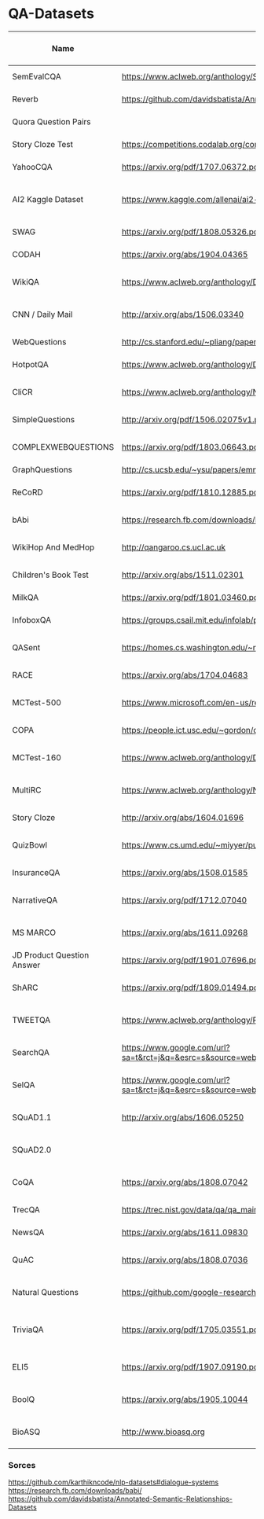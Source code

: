 # QA-Datasets


|Name                      |Paper                                                                                                                                                                                                           |Leaderboard                                                               |Data                                                                                                                                                                                                              |Answer type             |Count of docs|Description of doc        |Comments                                                                                                                                                                                                                                                        |
|--------------------------|----------------------------------------------------------------------------------------------------------------------------------------------------------------------------------------------------------------|--------------------------------------------------------------------------|------------------------------------------------------------------------------------------------------------------------------------------------------------------------------------------------------------------|------------------------|-------------|--------------------------|----------------------------------------------------------------------------------------------------------------------------------------------------------------------------------------------------------------------------------------------------------------|
|SemEvalCQA                |https://www.aclweb.org/anthology/S17-2003.pdf                                                                                                                                                                   |https://paperswithcode.com/sota/question-answering-on-semevalcqa          |                                                                                                                                                                                                                  |-                       |-            |-                         |several different tasks on different languages                                                                                                                                                                                                                  |
|Reverb                    |https://github.com/davidsbatista/Annotated-Semantic-Relationships-Datasets/blob/master/papers/Fader-emnlp11.pdf                                                                                                 |https://paperswithcode.com/sota/question-answering-on-reverb              |https://github.com/davidsbatista/Annotated-Semantic-Relationships-Datasets/blob/master/datasets/emnlp2011_data.tar.gz                                                                                             |-                       |-            |-                         |500 sentences sampled from the Web, using Yahoo’s random link service.                                                                                                                                                                                          |
|Quora Question Pairs      |                                                                                                                                                                                                                |https://paperswithcode.com/sota/question-answering-on-quora-question-pairs|https://www.kaggle.com/c/quora-question-pairs/data                                                                                                                                                                |-                       |-            |-                         |Pairs of questions                                                                                                                                                                                                                                              |
|Story Cloze Test          |https://competitions.codalab.org/competitions/15333                                                                                                                                                             |https://paperswithcode.com/sota/question-answering-on-story-cloze-test    |https://competitions.codalab.org/competitions/15333                                                                                                                                                               |human generated         |-            |-                         |Only texts needs to be continued                                                                                                                                                                                                                                |
|YahooCQA                  |https://arxiv.org/pdf/1707.06372.pdf                                                                                                                                                                            |https://paperswithcode.com/sota/question-answering-on-yahoocqa            |https://sourceforge.net/projects/yahoodataset/                                                                                                                                                                    |human generated         |-            |-                         |https://webscope.sandbox.yahoo.com/catalog.php?datatype=l&did=10 Rddit-like dataset , QA pairs and metadata                                                                                                                                                     |
|AI2 Kaggle Dataset        |https://www.kaggle.com/allenai/ai2-science-questions                                                                                                                                                            |https://paperswithcode.com/sota/question-answering-on-ai2-kaggle-dataset  |https://www.kaggle.com/allenai/ai2-science-questions                                                                                                                                                              |multiple choice         |-            |-                         |These are English language questions that span several grade levels as indicated in the files. Each question is a 4-way multiple choice structure. Some of these questions include a diagram, either as part of the question text, as an answer option, or both.|
|SWAG                      |https://arxiv.org/pdf/1808.05326.pdf                                                                                                                                                                            |https://paperswithcode.com/sota/question-answering-on-codah               |https://rowanzellers.com/swag/                                                                                                                                                                                    |multiple choice         |-            |-                         |without docs                                                                                                                                                                                                                                                    |
|CODAH                     |https://arxiv.org/abs/1904.04365                                                                                                                                                                                |https://paperswithcode.com/sota/question-answering-on-codah               |https://github.com/Websail-NU/CODAH                                                                                                                                                                               |multiple choice         |-            |-                         |continue SWAG with human-generated eval set                                                                                                                                                                                                                     |
|WikiQA                    |https://www.aclweb.org/anthology/D15-1237.pdf                                                                                                                                                                   |https://paperswithcode.com/sota/question-answering-on-wikiqa              |http://research.microsoft.com/en-US/downloads/4495da01-db8c-4041-a7f6-7984a4f6a905/default.aspx                                                                                                                   |Answer as a sentence    |9            |Sentence                  |example : https://github.com/RaRe-Technologies/gensim-data/issues/31 ~3000 questions                                                                                                                                                                            |
|CNN / Daily Mail          |http://arxiv.org/abs/1506.03340                                                                                                                                                                                 |https://paperswithcode.com/sota/question-answering-on-cnn-daily-mail      |http://cs.nyu.edu/~kcho/DMQA/                                                                                                                                                                                     |Entity                  |1            |Not too long passage      |Code to generate: https://github.com/deepmind/rc-data Cloze type of question                                                                                                                                                                                    |
|WebQuestions              |http://cs.stanford.edu/~pliang/papers/freebase-emnlp2013.pdf                                                                                                                                                    |https://paperswithcode.com/sota/question-answering-on-webquestions        |https://github.com/brmson/dataset-factoid-webquestions                                                                                                                                                            |Entity                  |-            |-                         |Got answers from Freebase (KB)                                                                                                                                                                                                                                  |
|HotpotQA                  |https://www.aclweb.org/anthology/D18-1259.pdf                                                                                                                                                                   |https://hotpotqa.github.io                                                |https://hotpotqa.github.io                                                                                                                                                                                        |Entity                  |N>1          |Several passages          |multihop                                                                                                                                                                                                                                                        |
|CliCR                     |https://www.aclweb.org/anthology/N18-1140.pdf                                                                                                                                                                   |https://paperswithcode.com/sota/question-answering-on-clicr               |https://github.com/clips/clicr                                                                                                                                                                                    |Entity                  |1            |Not too long passage      |Cloze type of question                                                                                                                                                                                                                                          |
|SimpleQuestions           |http://arxiv.org/pdf/1506.02075v1.pdf                                                                                                                                                                           |https://paperswithcode.com/sota/question-answering-on-simplequestions     |https://www.dropbox.com/s/tohrsllcfy7rch4/SimpleQuestions_v2.tgz                                                                                                                                                  |Entity                  |1            |Short sentence            |Document consists of subject-relation-object https://github.com/davidgolub/SimpleQA/tree/master/datasets/SimpleQuestions                                                                                                                                        |
|COMPLEXWEBQUESTIONS       |https://arxiv.org/pdf/1803.06643.pdf                                                                                                                                                                            |                                                                          |https://www.tau-nlp.org/compwebq                                                                                                                                                                                  |Entity                  |N>1          |Not too long passage      |partly multihop                                                                                                                                                                                                                                                 |
|GraphQuestions            |http://cs.ucsb.edu/~ysu/papers/emnlp16_graphquestions.pdf                                                                                                                                                       |                                                                          |https://github.com/ysu1989/GraphQuestions                                                                                                                                                                         |Entity                  |-            |Graph                     |Framework for question generating                                                                                                                                                                                                                               |
|ReCoRD                    |https://arxiv.org/pdf/1810.12885.pdf                                                                                                                                                                            |https://sheng-z.github.io/ReCoRD-explorer/                                |https://sheng-z.github.io/ReCoRD-explorer/                                                                                                                                                                        |Entity(or Span)         |1            |Not too long passage      |Cloze type of question                                                                                                                                                                                                                                          |
|bAbi                      |https://research.fb.com/downloads/babi/                                                                                                                                                                         |https://paperswithcode.com/sota/question-answering-on-babi                |http://www.thespermwhale.com/jaseweston/babi/tasks_1-20_v1-1.tar.gz                                                                                                                                               |Entity                  |2            |Short sentence            |Very simple dataset                                                                                                                                                                                                                                             |
|WikiHop And MedHop        |http://qangaroo.cs.ucl.ac.uk                                                                                                                                                                                    |                                                                          |http://qangaroo.cs.ucl.ac.uk                                                                                                                                                                                      |multiple choice         |N>1          |several relevant docs     |Our aim is to build Reading Comprehension methods that perform multi-hop inference on text, where individual facts are spread out across different documents.                                                                                                   |
|Children's Book Test      |http://arxiv.org/abs/1511.02301                                                                                                                                                                                 |https://paperswithcode.com/sota/question-answering-on-childrens-book-test |http://www.thespermwhale.com/jaseweston/babi/CBTest.tgz                                                                                                                                                           |multiple choice         |1            |Several passages          |Cloze type of question                                                                                                                                                                                                                                          |
|MilkQA                    |https://arxiv.org/pdf/1801.03460.pdf                                                                                                                                                                            |                                                                          |http://nilc.icmc.usp.br/nilc/index.php/milkqa                                                                                                                                                                     |multiple choice         |-            |answer pool as doc        |Narrow domain - dairy ferm                                                                                                                                                                                                                                      |
|InfoboxQA                 |https://groups.csail.mit.edu/infolab/publications/Morales-EMNLP2016.pdf                                                                                                                                         |                                                                          |                                                                                                                                                                                                                  |multiple choice         |1            |Table                     |Table-structured document                                                                                                                                                                                                                                       |
|QASent                    |https://homes.cs.washington.edu/~nasmith/papers/wang+smith+mitamura.emnlp07.pdf                                                                                                                                 |https://paperswithcode.com/sota/question-answering-on-qasent              |http://cs.stanford.edu/people/mengqiu/data/qg-emnlp07-data.tgz                                                                                                                                                    |multiple choice         |1 from TREC  |Large text                |QA pairs generated from TREC datasets                                                                                                                                                                                                                           |
|RACE                      |https://arxiv.org/abs/1704.04683                                                                                                                                                                                |http://www.qizhexie.com/data/RACE_leaderboard.html                        |https://www.cs.cmu.edu/~glai1/data/race/                                                                                                                                                                          |multiple choice         |1            |Large text                |                                                                                                                                                                                                                                                                |
|MCTest-500                |https://www.microsoft.com/en-us/research/wp-content/uploads/2016/11/MCTest_EMNLP2013.pdf                                                                                                                        |https://paperswithcode.com/sota/question-answering-on-mctest-500          |https://github.com/mcobzarenco/mctest/tree/master/data/MCTest                                                                                                                                                     |multiple choice         |1            |Not too long passage      |                                                                                                                                                                                                                                                                |
|COPA                      |https://people.ict.usc.edu/~gordon/copa.html                                                                                                                                                                    |https://paperswithcode.com/sota/question-answering-on-copa                |https://people.ict.usc.edu/~gordon/copa.html                                                                                                                                                                      |multiple choice         |1            |Short sentence            |The Choice Of Plausible Alternatives                                                                                                                                                                                                                            |
|MCTest-160                |https://www.aclweb.org/anthology/D13-1020.pdf                                                                                                                                                                   |https://paperswithcode.com/sota/question-answering-on-mctest-160          |http://research.microsoft.com/en-us/um/redmond/projects/mctest/data.html                                                                                                                                          |multiple choice         |1            |Not too long passage      |alternate data link - https://github.com/mcobzarenco/mctest/tree/master/data/MCTest                                                                                                                                                                             |
|MultiRC                   |https://www.aclweb.org/anthology/N18-1023.pdf                                                                                                                                                                   |https://paperswithcode.com/sota/question-answering-on-multirc             |https://www.google.com/url?sa=t&rct=j&q=&esrc=s&source=web&cd=1&cad=rja&uact=8&ved=2ahUKEwjarbT5zezoAhVN1qYKHctPDbgQFjAAegQIARAB&url=https%3A%2F%2Fgithub.com%2FCogComp%2Fmultirc&usg=AOvVaw0bUevFQS6QtorcHR7TMrHW|multiple choice         |1            |Not too long passage      |Reasoning                                                                                                                                                                                                                                                       |
|Story Cloze               |http://arxiv.org/abs/1604.01696                                                                                                                                                                                 |                                                                          |http://cs.rochester.edu/nlp/rocstories                                                                                                                                                                            |multiple choice         |-            |-                         |Task: end the story. ROCStories dataset is for pretraining as I uderstand                                                                                                                                                                                       |
|QuizBowl                  |https://www.cs.umd.edu/~miyyer/pubs/2014_qb_rnn.pdf                                                                                                                                                             |                                                                          |https://www.cs.umd.edu/~miyyer/qblearn/index.html                                                                                                                                                                 |multiple choice         |1            |Not too long passage      |                                                                                                                                                                                                                                                                |
|InsuranceQA               |https://arxiv.org/abs/1508.01585                                                                                                                                                                                |                                                                          |https://github.com/shuzi/insuranceQA                                                                                                                                                                              |multiple choice         |-            |-                         |Real data                                                                                                                                                                                                                                                       |
|NarrativeQA               |https://arxiv.org/pdf/1712.07040                                                                                                                                                                                |https://paperswithcode.com/sota/question-answering-on-narrativeqa         |https://github.com/deepmind/narrativeqa                                                                                                                                                                           |human generated         |1            |Large text and summary    |Good comparing of datasets in paper                                                                                                                                                                                                                             |
|MS MARCO                  |https://arxiv.org/abs/1611.09268                                                                                                                                                                                |https://paperswithcode.com/sota/question-answering-on-ms-marco            |http://www.msmarco.org/                                                                                                                                                                                           |human generated         |10           |several relevant docs     |                                                                                                                                                                                                                                                                |
|JD Product Question Answer|https://arxiv.org/pdf/1901.07696.pdf                                                                                                                                                                            |https://paperswithcode.com/sota/product-question-answering-on-jd-product  |https://datascience.jd.com/page/opendataset.html                                                                                                                                                                  |human generated         |1            |Large text                |corpus consists of online retailing customer service dialogues                                                                                                                                                                                                  |
|ShARC                     |https://arxiv.org/pdf/1809.01494.pdf                                                                                                                                                                            |https://sharc-data.github.io/leaderboard.html                             |https://sharc-data.github.io/data.html                                                                                                                                                                            |human generated         |1            |Not too long passage      |Shaping Answers with Rules through Conversation Complex conversation                                                                                                                                                                                            |
|TWEETQA                   |https://www.aclweb.org/anthology/P19-1496                                                                                                                                                                       |                                                                          |https://tweetqa.github.io                                                                                                                                                                                         |human generated         |1            |Not too long passage      |                                                                                                                                                                                                                                                                |
|SearchQA                  |https://www.google.com/url?sa=t&rct=j&q=&esrc=s&source=web&cd=1&cad=rja&uact=8&ved=2ahUKEwiiwcm4zuzoAhUN0aYKHT23DHYQFjAAegQIAhAB&url=https%3A%2F%2Farxiv.org%2Fabs%2F1704.05179&usg=AOvVaw0KaOLAriKoVkFDyY2CIrAO|                                                                          |https://github.com/nyu-dl/dl4ir-searchqA                                                                                                                                                                          |human generated         |N>1          |Not too long passage      |real question answers pairs with scraped from Google snippets                                                                                                                                                                                                   |
|SelQA                     |https://www.google.com/url?sa=t&rct=j&q=&esrc=s&source=web&cd=2&cad=rja&uact=8&ved=2ahUKEwjHvNK9zuzoAhVp2aYKHe0yDQcQFjABegQIBRAB&url=https%3A%2F%2Farxiv.org%2Fabs%2F1606.08513&usg=AOvVaw16XLVAocEYwfRpA1EranJP|                                                                          |https://github.com/emorynlp/selqa                                                                                                                                                                                 |Multi Span              |1            |Not too long passage      |2 types of datasets (answer triggering and answer selection)                                                                                                                                                                                                    |
|SQuAD1.1                  |http://arxiv.org/abs/1606.05250                                                                                                                                                                                 |https://paperswithcode.com/sota/question-answering-on-squad11             |http://stanford-qa.com/                                                                                                                                                                                           |Span                    |One          |Not too long passage      |                                                                                                                                                                                                                                                                |
|SQuAD2.0                  |                                                                                                                                                                                                                |https://paperswithcode.com/sota/question-answering-on-squad20             |                                                                                                                                                                                                                  |Span                    |One          |Not too long passage      |Squad with negative examples(without answers)                                                                                                                                                                                                                   |
|CoQA                      |https://arxiv.org/abs/1808.07042                                                                                                                                                                                |https://stanfordnlp.github.io/coqa/                                       |https://stanfordnlp.github.io/coqa/                                                                                                                                                                               |Span                    |1            |Not too long passage      |Questions grouped in semantic linked sequences                                                                                                                                                                                                                  |
|TrecQA                    |https://trec.nist.gov/data/qa/qa_main/qa.ps                                                                                                                                                                     |https://paperswithcode.com/sota/question-answering-on-trecqa              |https://trec.nist.gov/data/qa.html                                                                                                                                                                                |Span                    |1            |Large text                |Several datasets with little differences There can be several answers                                                                                                                                                                                           |
|NewsQA                    |https://arxiv.org/abs/1611.09830                                                                                                                                                                                |https://paperswithcode.com/sota/question-answering-on-newsqa              |https://github.com/Maluuba/newsqa                                                                                                                                                                                 |Span                    |1            |Large text                |                                                                                                                                                                                                                                                                |
|QuAC                      |https://arxiv.org/abs/1808.07036                                                                                                                                                                                |https://quac.ai                                                           |https://quac.ai                                                                                                                                                                                                   |Span                    |1            |Not too long passage      |14K information-seeking QA dialogs (100K ques- tions in total)                                                                                                                                                                                                  |
|Natural Questions         |https://github.com/google-research-datasets/natural-questions                                                                                                                                                   |https://paperswithcode.com/sota/question-answering-on-natural-questions   |https://github.com/google-research-datasets/natural-questions                                                                                                                                                     |Span                    |1            |Large text(can be divided)|                                                                                                                                                                                                                                                                |
|TriviaQA                  |https://arxiv.org/pdf/1705.03551.pdf                                                                                                                                                                            |                                                                          |https://nlp.cs.washington.edu/triviaqa/                                                                                                                                                                           |Span and Entity         |10           |Large text                |TriviaQA (1) has relatively complex, compositional questions, (2) has considerable syntactic and lexical variability between questions and corresponding answer-evidence sen- tences, and (3) requires more cross sen- tence reasoning to find answers          |
|ELI5                      |https://arxiv.org/pdf/1907.09190.pdf                                                                                                                                                                            |https://github.com/facebookresearch/ELI5                                  |https://github.com/facebookresearch/ELI5                                                                                                                                                                          |Span and human generated|1            |Large text                |Explain me like I'm 5 from Reddit                                                                                                                                                                                                                               |
|BoolQ                     |https://arxiv.org/abs/1905.10044                                                                                                                                                                                |https://paperswithcode.com/sota/question-answering-on-boolq               |https://github.com/google-research-datasets/boolean-questions                                                                                                                                                     |Yes/No                  |1            |Not too long passage      |Boolean questions                                                                                                                                                                                                                                               |
|BioASQ                    |http://www.bioasq.org                                                                                                                                                                                           |                                                                          |http://participants-area.bioasq.org/datasets/                                                                                                                                                                     |Span and human generated|N>1          |Large text                |                                                                                                                                                                                                                                                                |




### Sorces

https://github.com/karthikncode/nlp-datasets#dialogue-systems
https://research.fb.com/downloads/babi/
https://github.com/davidsbatista/Annotated-Semantic-Relationships-Datasets
